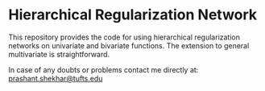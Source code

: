 # Hierarchical Regularization Network

This repository provides the code for using hierarchical regularization networks on univariate and bivariate functions. The extension to general multivariate is straightforward.

In case of any doubts or problems contact me directly at: prashant.shekhar@tufts.edu
